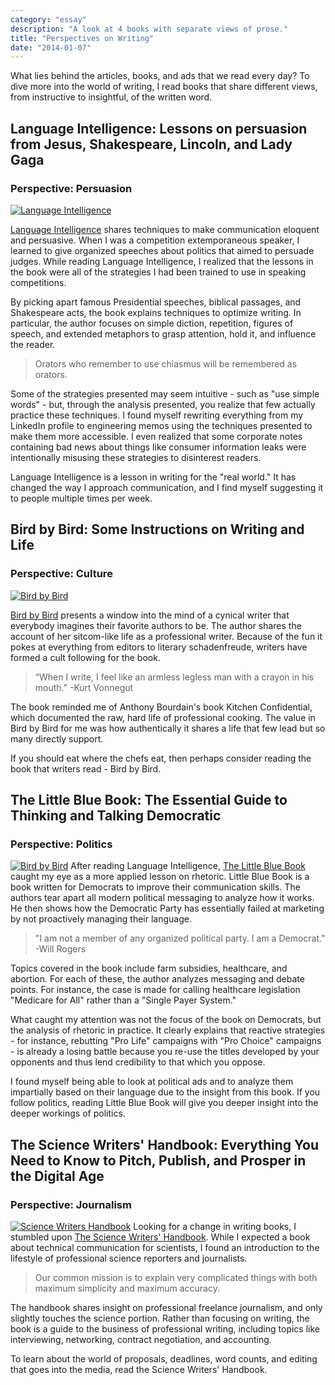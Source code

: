 ```yaml
---
category: "essay"
description: "A look at 4 books with separate views of prose."
title: "Perspectives on Writing"
date: "2014-01-07"
---
```


What lies behind the articles, books, and ads that we read every day? To dive more into the world of writing, I read books that share different views, from instructive to insightful, of the written word.

## Language Intelligence: Lessons on persuasion from Jesus, Shakespeare, Lincoln, and Lady Gaga
### Perspective: Persuasion


<a href="http://www.amazon.com/gp/product/1477452222/ref=as_li_qf_sp_asin_il?ie=UTF8&camp=1789&creative=9325&creativeASIN=1477452222&linkCode=as2&tag=sagacionlook-20"><img alt="Language Intelligence" src="http://ws-na.amazon-adsystem.com/widgets/q?_encoding=UTF8&ASIN=1477452222&Format=_SL110_&ID=AsinImage&MarketPlace=US&ServiceVersion=20070822&WS=1&tag=sagacionlook-20" class="img-float" ></a>

[Language Intelligence](http://www.amazon.com/gp/product/1477452222/ref=as_li_qf_sp_asin_il?ie=UTF8&camp=1789&creative=9325&creativeASIN=1477452222&linkCode=as2&tag=sagacionlook-20) shares techniques to make communication eloquent and persuasive. When I was a competition extemporaneous speaker, I learned to give organized speeches about politics that aimed to persuade judges. While reading Language Intelligence, I realized that the lessons in the book were all of the strategies I had been trained to use in speaking competitions. 

By picking apart famous Presidential speeches, biblical passages, and Shakespeare acts, the book explains techniques to optimize writing. In particular, the author focuses on simple diction, repetition, figures of speech, and extended metaphors to grasp attention, hold it, and influence the reader. 

> Orators who remember to use chiasmus will be remembered as orators. 

Some of the strategies presented may seem intuitive - such as "use simple words" - but, through the analysis presented, you realize that few actually practice these techniques. I found myself rewriting everything from my LinkedIn profile to engineering memos using the techniques presented to make them more accessible. I even realized that some corporate notes containing bad news about things like consumer information leaks were intentionally misusing these strategies to disinterest readers. 

Language Intelligence is a lesson in writing for the "real world." It has changed the way I approach communication, and I find myself suggesting it to people multiple times per week. 

## Bird by Bird: Some Instructions on Writing and Life
### Perspective: Culture


<a href="http://www.amazon.com/gp/product/0385480016/ref=as_li_qf_sp_asin_il?ie=UTF8&camp=1789&creative=9325&creativeASIN=0385480016&linkCode=as2&tag=sagacionlook-20"><img src="http://ws-na.amazon-adsystem.com/widgets/q?_encoding=UTF8&ASIN=0385480016&Format=_SL110_&ID=AsinImage&MarketPlace=US&ServiceVersion=20070822&WS=1&tag=sagacionlook-20" class="img-float" alt="Bird by Bird" ></a>

[Bird by Bird](http://www.amazon.com/gp/product/0385480016/ref=as_li_qf_sp_asin_il?ie=UTF8&camp=1789&creative=9325&creativeASIN=0385480016&linkCode=as2&tag=sagacionlook-20) presents a window into the mind of a cynical writer that everybody imagines their favorite authors to be. The author shares the account of her sitcom-like life as a professional writer. Because of the fun it pokes at everything from editors to literary schadenfreude, writers have formed a cult following for the book. 

>  “When I write, I feel like an armless legless man with a crayon in his mouth.” -Kurt Vonnegut

The book reminded me of Anthony Bourdain's book Kitchen Confidential, which documented the raw, hard life of professional cooking. The value in Bird by Bird for me was how authentically it shares a life that few lead but so many directly support.

If you should eat where the chefs eat, then perhaps consider reading the book that writers read - Bird by Bird.

## The Little Blue Book: The Essential Guide to Thinking and Talking Democratic
### Perspective: Politics


<a href="http://www.amazon.com/gp/product/147670001X/ref=as_li_qf_sp_asin_il?ie=UTF8&camp=1789&creative=9325&creativeASIN=147670001X&linkCode=as2&tag=sagacionlook-20"><img alt="Bird by Bird" class="img-float" src="http://ws-na.amazon-adsystem.com/widgets/q?_encoding=UTF8&ASIN=147670001X&Format=_SL110_&ID=AsinImage&MarketPlace=US&ServiceVersion=20070822&WS=1&tag=sagacionlook-20" ></a>
After reading Language Intelligence, [The Little Blue Book](http://www.amazon.com/gp/product/147670001X/ref=as_li_qf_sp_asin_il?ie=UTF8&camp=1789&creative=9325&creativeASIN=147670001X&linkCode=as2&tag=sagacionlook-20) caught my eye as a more applied lesson on rhetoric. Little Blue Book is a book written for Democrats to improve their communication skills. The authors tear apart all modern political messaging to analyze how it works. He then shows how the Democratic Party has essentially failed at marketing by not proactively managing their language.

> "I am not a member of any organized political party. I am a Democrat." -Will Rogers

Topics covered in the book include farm subsidies, healthcare, and abortion. For each of these, the author analyzes messaging and debate points. For instance, the case is made for calling healthcare legislation "Medicare for All" rather than a "Single Payer System."

What caught my attention was not the focus of the book on Democrats, but the analysis of rhetoric in practice. It clearly explains that reactive strategies - for instance, rebutting "Pro Life" campaigns with "Pro Choice" campaigns - is already a losing battle because you re-use the titles developed by your opponents and thus lend credibility to that which you oppose.  

I found myself being able to look at political ads and to analyze them impartially based on their language due to the  insight from this book. If you follow politics, reading Little Blue Book will give you deeper insight into the deeper workings of politics.

## The Science Writers' Handbook: Everything You Need to Know to Pitch, Publish, and Prosper in the Digital Age
### Perspective: Journalism 

<a href="http://www.amazon.com/gp/product/0738216569/ref=as_li_qf_sp_asin_il?ie=UTF8&camp=1789&creative=9325&creativeASIN=0738216569&linkCode=as2&tag=sagacionlook-20"><img src="http://ws-na.amazon-adsystem.com/widgets/q?_encoding=UTF8&ASIN=0738216569&Format=_SL110_&ID=AsinImage&MarketPlace=US&ServiceVersion=20070822&WS=1&tag=sagacionlook-20" alt="Science Writers Handbook" class="img-float"></a>
Looking for a change in writing books, I stumbled upon [The Science Writers' Handbook](http://www.amazon.com/gp/product/0738216569/ref=as_li_qf_sp_asin_il?ie=UTF8&camp=1789&creative=9325&creativeASIN=0738216569&linkCode=as2&tag=sagacionlook-20). While I expected a book about technical communication for scientists, I found an introduction to the lifestyle of professional science reporters and journalists. 

> Our common mission is to explain very complicated things with both maximum simplicity and maximum accuracy.

The handbook shares insight on professional freelance journalism, and only slightly touches the science portion. Rather than focusing on writing, the book is a guide to the business of professional writing, including topics like interviewing, networking, contract negotiation, and accounting. 

To learn about the world of proposals, deadlines, word counts, and editing that goes into the media, read the Science Writers' Handbook.


